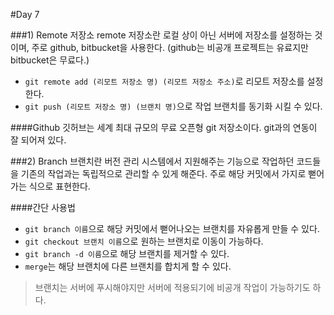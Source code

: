 #Day 7

###1) Remote 저장소
remote 저장소란 로컬 상이 아닌 서버에 저장소를 설정하는 것이며, 주로 github, bitbucket을 사용한다. (github는 비공개 프로젝트는 유료지만 bitbucket은 무료다.)

* `git remote add (리모트 저장소 명) (리모트 저장소 주소)`로 리모트 저장소를 설정한다.
* `git push (리모트 저장소 명) (브랜치 명)`으로 작업 브랜치를 동기화 시킬 수 있다.

####Github
깃허브는 세계 최대 규모의 무료 오픈형 git 저장소이다. git과의 연동이 잘 되어져 있다.

###2) Branch
브랜치란 버전 관리 시스템에서 지원해주는 기능으로 작업하던 코드들을 기존의 작업과는 독립적으로 관리할 수 있게 해준다. 주로 해당 커밋에서 가지로 뻗어가는 식으로 표현한다.

####간단 사용법
* `git branch 이름`으로 해당 커밋에서 뻗어나오는 브랜치를 자유롭게 만들 수 있다.
* `git checkout 브랜치 이름`으로 원하는 브랜치로 이동이 가능하다.
* `git branch -d 이름`으로 해당 브랜치를 제거할 수 있다.
* `merge`는 해당 브랜치에 다른 브랜치를 합치게 할 수 있다.

> 브랜치는 서버에 푸시해야지만 서버에 적용되기에 비공개 작업이 가능하기도 하다.